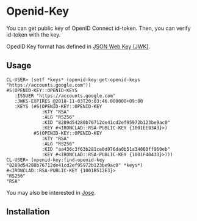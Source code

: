 # Openid-Key

You can get public key of OpenID Connect id-token.
Then, you can verify id-token with the key.

OpedID Key format has defined in [JSON Web Key (JWK)][JWK].

## Usage

```
CL-USER> (setf *keys* (openid-key:get-openid-keys "https://accounts.google.com"))
#S(OPENID-KEY::OPENID-KEYS
   :ISSUER "https://accounts.google.com"
   :JWKS-EXPIRES @2018-11-03T20:03:46.000000+09:00
   :KEYS (#S(OPENID-KEY::OPENID-KEY
             :KTY "RSA"
             :ALG "RS256"
             :KID "8289d54280b76712de41cd2ef95972b123be9ac0"
             :KEY #<IRONCLAD::RSA-PUBLIC-KEY {1001EE03A3}>)
          #S(OPENID-KEY::OPENID-KEY
             :KTY "RSA"
             :ALG "RS256"
             :KID "aa436c3f63b281ce0d976da0b51a34860ff960eb"
             :KEY #<IRONCLAD::RSA-PUBLIC-KEY {1001F40433}>)))
CL-USER> (openid-key:find-openid-key "8289d54280b76712de41cd2ef95972b123be9ac0" *keys*)
#<IRONCLAD::RSA-PUBLIC-KEY {1001B512E3}>
"RS256"
"RSA"
```

You may also be interested in [Jose][Jose].

## Installation


[Jose]: http://quickdocs.org/jose/
[JWK]: https://tools.ietf.org/html/rfc7517
